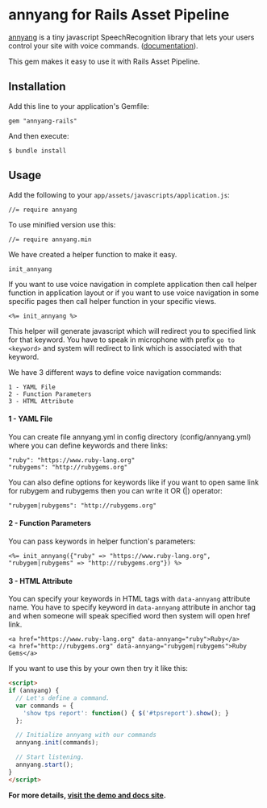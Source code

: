 # annyang for Rails Asset Pipeline

[annyang](https://github.com/TalAter/annyang) is a tiny javascript SpeechRecognition library that lets your users control your site with voice commands. ([documentation](https://www.talater.com/annyang/)). 

This gem makes it easy to use it with Rails Asset Pipeline.

## Installation

Add this line to your application's Gemfile:

    gem "annyang-rails"

And then execute:

    $ bundle install

## Usage

Add the following to your `app/assets/javascripts/application.js`:

    //= require annyang

To use minified version use this:

    //= require annyang.min

We have created a helper function to make it easy.

    init_annyang

If you want to use voice navigation in complete application then call helper function in application layout or if you want to use voice navigation in some specific pages then call helper function in your specific views.

    <%= init_annyang %>

This helper will generate javascript which will redirect you to specified link for that keyword. You have to speak in microphone with prefix `go to <keyword>` and system will redirect to link which is associated with that keyword.

We have 3 different ways to define voice navigation commands:

    1 - YAML File
    2 - Function Parameters
    3 - HTML Attribute

#### 1 - YAML File

You can create file annyang.yml in config directory (config/annyang.yml) where you can define keywords and there links:

    "ruby": "https://www.ruby-lang.org"
    "rubygems": "http://rubygems.org"

You can also define options for keywords like if you want to open same link for rubygem and rubygems then you can write it OR (|) operator:

    "rubygem|rubygems": "http://rubygems.org"

#### 2 - Function Parameters

You can pass keywords in helper function's parameters:

    <%= init_annyang({"ruby" => "https://www.ruby-lang.org", "rubygem|rubygems" => "http://rubygems.org"}) %>

#### 3 - HTML Attribute

You can specify your keywords in HTML tags with `data-annyang` attribute name.
You have to specify keyword in `data-annyang` attribute in anchor tag and when someone will speak specified word then system will open href link.

    <a href="https://www.ruby-lang.org" data-annyang="ruby">Ruby</a>
    <a href="http://rubygems.org" data-annyang="rubygem|rubygems">Ruby Gems</a>



If you want to use this by your own then try it like this:

````html
<script>
if (annyang) {
  // Let's define a command.
  var commands = {
    'show tps report': function() { $('#tpsreport').show(); }
  };

  // Initialize annyang with our commands
  annyang.init(commands);

  // Start listening.
  annyang.start();
}
</script>

````

**For more details, [visit the demo and docs site](https://www.talater.com/annyang).**
